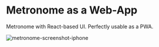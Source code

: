 # Metronome as a Web-App

Metronome with React-based UI. Perfectly usable as a PWA.

![metronome-screenshot-iphone](https://github.com/de-mklinger/metronome-frontend/assets/684527/147526b3-c130-45b2-9ee2-54dae01dfa13)
